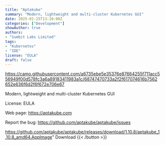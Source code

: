 ```yaml
---
title: "Aptakube"
summary: "Modern, lightweight and multi-cluster Kubernetes GUI"
date: 2025-01-25T13:10:00Z
categories: ["Development"]
showAuthor: true
authors:
- "Sumbit Labs Limited"
tags: 
- "Kubernetes"
- "IDE"
license: "EULA"
draft: false
---
```

https://camo.githubusercontent.com/a6735ebe5e35376e87664255f711acc556949f00d578fc3a6a89183411983a1c/68747470733a2f2f617074616b7562652e636f6d2f6f672e706e67

Modern, lightweight and multi-cluster Kubernetes GUI

License: EULA

Web page: <https://aptakube.com>

Report the bug: <https://github.com/aptakube/aptakube/issues>  

https://github.com/aptakube/aptakube/releases/download/1.10.8/aptakube_1.10.8_amd64.AppImage" 
Download
{{< /button >}}